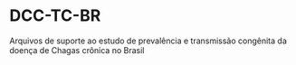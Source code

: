 # DCC-TC-BR
Arquivos de suporte ao estudo de prevalência e transmissão congênita da doença de Chagas crônica no Brasil
